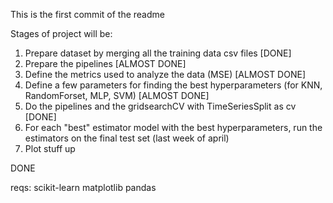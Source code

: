 This is the first commit of the readme


Stages of project will be:
1. Prepare dataset by merging all the training data csv files [DONE]
2. Prepare the pipelines [ALMOST DONE]
3. Define the metrics used to analyze the data (MSE) [ALMOST DONE]
4. Define a few parameters for finding the best hyperparameters (for KNN, RandomForset, MLP, SVM) [ALMOST DONE]
5. Do the pipelines and the gridsearchCV with TimeSeriesSplit as cv [DONE]
6. For each "best" estimator model with the best hyperparameters, run the estimators on the final test set (last week of april)
7. Plot stuff up

DONE

reqs: scikit-learn matplotlib pandas